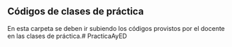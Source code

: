 ## Códigos de clases de práctica

En esta carpeta se deben ir subiendo los códigos provistos por el docente en las clases de práctica.# PracticaAyED
